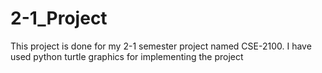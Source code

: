 # 2-1_Project
This project is done for my 2-1 semester project named CSE-2100. I have used python turtle graphics for implementing the project
